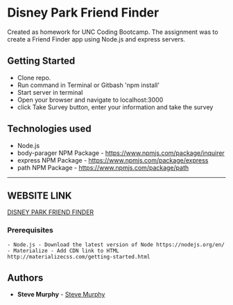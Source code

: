 # Disney Park Friend Finder


Created as homework for UNC Coding Bootcamp. The assignment was to create a Friend Finder app using Node.js and express servers.

## Getting Started

- Clone repo.
- Run command in Terminal or Gitbash 'npm install'
- Start server in terminal
- Open your browser and navigate to localhost:3000
- click Take Survey button, enter your information and take the survey

## Technologies used
- Node.js
- body-parager NPM Package - https://www.npmjs.com/package/inquirer
- express NPM Package - https://www.npmjs.com/package/express
- path NPM Package - https://www.npmjs.com/package/path

-----------------------


## WEBSITE LINK

[DISNEY PARK FRIEND FINDER](https://powerful-bayou-16184.herokuapp.com/)

### Prerequisites

```
- Node.js - Download the latest version of Node https://nodejs.org/en/
- Materialize - Add CDN link to HTML http://materializecss.com/getting-started.html

```


## Authors

* **Steve Murphy** - [Steve Murphy](https://github.com/stevemurphy256)

